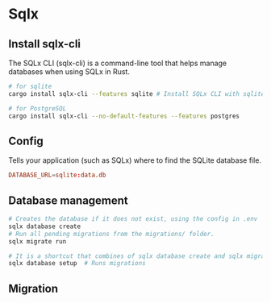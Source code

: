 # Sqlx

## Install sqlx-cli

The SQLx CLI (sqlx-cli) is a command-line tool that helps manage databases when using SQLx in Rust.

```sh
# for sqlite
cargo install sqlx-cli --features sqlite # Install SQLx CLI with sqlite support

# for PostgreSQL
cargo install sqlx-cli --no-default-features --features postgres
```

## Config

Tells your application (such as SQLx) where to find the SQLite database file.

```toml
DATABASE_URL=sqlite:data.db
```

## Database management

```sh
# Creates the database if it does not exist, using the config in .env
sqlx database create
# Run all pending migrations from the migrations/ folder.
sqlx migrate run

# It is a shortcut that combines of sqlx database create and sqlx migrate run
sqlx database setup  # Runs migrations
```

## Migration
